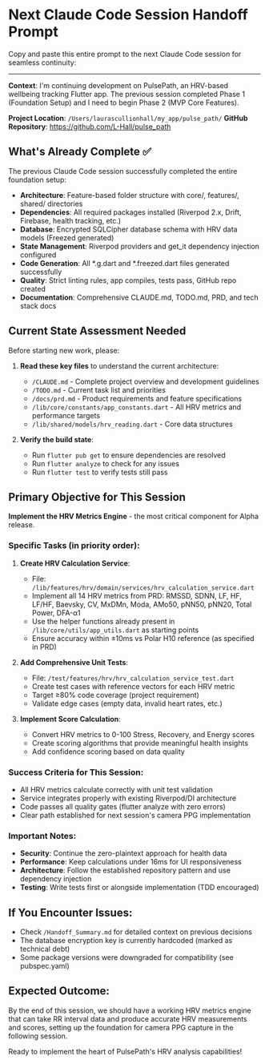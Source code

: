 # Next Claude Code Session Handoff Prompt

Copy and paste this entire prompt to the next Claude Code session for seamless continuity:

---

**Context**: I'm continuing development on PulsePath, an HRV-based wellbeing tracking Flutter app. The previous session completed Phase 1 (Foundation Setup) and I need to begin Phase 2 (MVP Core Features).

**Project Location**: `/Users/laurascullionhall/my_app/pulse_path/`
**GitHub Repository**: https://github.com/L-Hall/pulse_path

## What's Already Complete ✅

The previous Claude Code session successfully completed the entire foundation setup:

- **Architecture**: Feature-based folder structure with core/, features/, shared/ directories
- **Dependencies**: All required packages installed (Riverpod 2.x, Drift, Firebase, health tracking, etc.)
- **Database**: Encrypted SQLCipher database schema with HRV data models (Freezed generated)
- **State Management**: Riverpod providers and get_it dependency injection configured
- **Code Generation**: All *.g.dart and *.freezed.dart files generated successfully
- **Quality**: Strict linting rules, app compiles, tests pass, GitHub repo created
- **Documentation**: Comprehensive CLAUDE.md, TODO.md, PRD, and tech stack docs

## Current State Assessment Needed

Before starting new work, please:

1. **Read these key files** to understand the current architecture:
   - `/CLAUDE.md` - Complete project overview and development guidelines
   - `/TODO.md` - Current task list and priorities
   - `/docs/prd.md` - Product requirements and feature specifications
   - `/lib/core/constants/app_constants.dart` - All HRV metrics and performance targets
   - `/lib/shared/models/hrv_reading.dart` - Core data structures

2. **Verify the build state**:
   - Run `flutter pub get` to ensure dependencies are resolved
   - Run `flutter analyze` to check for any issues
   - Run `flutter test` to verify tests still pass

## Primary Objective for This Session

**Implement the HRV Metrics Engine** - the most critical component for Alpha release.

### Specific Tasks (in priority order):

1. **Create HRV Calculation Service**:
   - File: `/lib/features/hrv/domain/services/hrv_calculation_service.dart`
   - Implement all 14 HRV metrics from PRD: RMSSD, SDNN, LF, HF, LF/HF, Baevsky, CV, MxDMn, Moda, AMo50, pNN50, pNN20, Total Power, DFA-α1
   - Use the helper functions already present in `/lib/core/utils/app_utils.dart` as starting points
   - Ensure accuracy within ±10ms vs Polar H10 reference (as specified in PRD)

2. **Add Comprehensive Unit Tests**:
   - File: `/test/features/hrv/hrv_calculation_service_test.dart`
   - Create test cases with reference vectors for each HRV metric
   - Target ≥80% code coverage (project requirement)
   - Validate edge cases (empty data, invalid heart rates, etc.)

3. **Implement Score Calculation**:
   - Convert HRV metrics to 0-100 Stress, Recovery, and Energy scores
   - Create scoring algorithms that provide meaningful health insights
   - Add confidence scoring based on data quality

### Success Criteria for This Session:
- All HRV metrics calculate correctly with unit test validation
- Service integrates properly with existing Riverpod/DI architecture
- Code passes all quality gates (flutter analyze with zero errors)
- Clear path established for next session's camera PPG implementation

### Important Notes:
- **Security**: Continue the zero-plaintext approach for health data
- **Performance**: Keep calculations under 16ms for UI responsiveness
- **Architecture**: Follow the established repository pattern and use dependency injection
- **Testing**: Write tests first or alongside implementation (TDD encouraged)

## If You Encounter Issues:
- Check `/Handoff_Summary.md` for detailed context on previous decisions
- The database encryption key is currently hardcoded (marked as technical debt)
- Some package versions were downgraded for compatibility (see pubspec.yaml)

## Expected Outcome:
By the end of this session, we should have a working HRV metrics engine that can take RR interval data and produce accurate HRV measurements and scores, setting up the foundation for camera PPG capture in the following session.

Ready to implement the heart of PulsePath's HRV analysis capabilities!